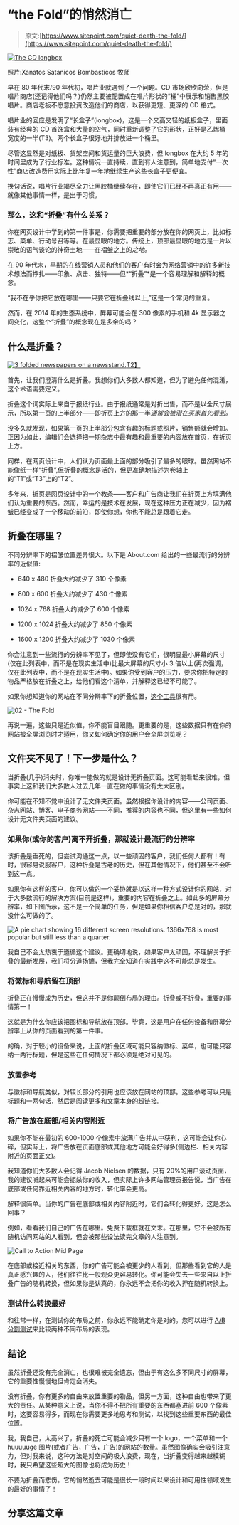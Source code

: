 # “the Fold”的悄然消亡

> 原文:[https://www.sitepoint.com/quiet-death-the-fold/](https://www.sitepoint.com/quiet-death-the-fold/)

[![The CD longbox](../Images/b87254886e111361b6184f5a2ff7ca26.png)](https://www.flickr.com/photos/clintjcl/2694186614/)

照片:Xanatos Satanicos Bombasticos 牧师

早在 80 年代末/90 年代初，唱片业就遇到了一个问题。CD 市场欣欣向荣，但是唱片商店(还记得他们吗？)仍然主要被配置成在唱片形状的“桶”中展示和销售黑胶唱片。商店老板不愿意投资改造他们的商店，以获得更短、更深的 CD 格式。

唱片业的回应是发明了“长盒子”(longbox)，这是一个又高又轻的纸板盒子，里面装有经典的 CD 首饰盒和大量的空气，同时重新调整了它的形状，正好是乙烯桶宽度的一半(T3)。两个长盒子很好地并排放进一个桶里。

尽管这显然是对纸板、货架空间和货运量的巨大浪费，但 longbox 在大约 5 年的时间里成为了行业标准。这种情况一直持续，直到有人注意到，简单地支付“一次性”商店改造费用实际上比年复一年地继续生产这些长盒子更便宜。

换句话说，唱片行业竭尽全力让黑胶桶继续存在，即使它们已经不再真正有用——就像其他事情一样，是出于习惯。

### 那么，这和“折叠”有什么关系？

你在网页设计中学到的第一件事是，你需要把重要的部分放在你的网页上，比如标志、菜单、行动号召等等。在最显眼的地方。传统上，顶部最显眼的地方是一片以崇敬的语气谈论的神奇土地——在褶皱之上的*之地。*

在 90 年代末，早期的在线营销人员和他们的客户有时会为网络营销中的许多新技术想法而挣扎——印象、点击、独特——但*“折叠”*是一个容易理解和解释的概念。

“我不在乎你把它放在哪里——只要它在折叠线以上,”这是一个常见的重复。

然而，在 2014 年的生态系统中，屏幕可能会在 300 像素的手机和 4k 显示器之间变化，这整个“折叠”的概念现在是多余的吗？

## 什么是折叠？

[![3 folded newspapers on a newsstand.](../Images/40005af0c099dc33a7608249ade46ceb.png)T2】](http://www.morguefile.com/archive/display/706964 "Credit: curlsdiva")

首先，让我们澄清什么是折叠。我想你们大多数人都知道，但为了避免任何混淆，这个术语需要定义。

折叠这个词实际上来自于报纸行业。由于报纸通常是对折出售，而不是以全尺寸展示，所以第一页的上半部分——即折页上方的那一半*通常会被潜在买家首先看到。*

没多久就发现，如果第一页的上半部分包含有趣的标题或照片，销售额就会增加。正因为如此，编辑们会选择把一期杂志中最有趣和最重要的内容放在首页，在折页上方。

同样，在网页设计中，人们认为页面最上面的部分吸引了最多的眼球。虽然网站不能像纸一样“折叠”,但折叠的概念是活的，但更准确地描述为卷轴上的“T1”或“T3”上的“T2”。

多年来，折页是网页设计中的一个教条——客户和广告商让我们在折页上方填满他们认为重要的东西。然而，幸运的是技术在发展，现在这种压力正在减少，因为褶皱已经变成了一个移动的前沿，即使你想，你也不能总是跟着它走。

## 折叠在哪里？

不同分辨率下的褶皱位置差异很大。以下是 About.com 给出的一些最流行的分辨率的近似值:

*   640 x 480 折叠大约减少了 310 个像素

*   800 x 600 折叠大约减少了 430 个像素

*   1024 x 768 折叠大约减少了 600 个像素

*   1200 x 1024 折叠大约减少了 850 个像素

*   1600 x 1200 折叠大约减少了 1030 个像素

你会注意到一些流行的分辨率不见了，但即使没有它们，很明显最小屏幕的尺寸(仅在此列表中，而不是在现实生活中)比最大屏幕的尺寸小 3 倍以上(再次强调，仅在此列表中，而不是在现实生活中)。如果你受到客户的压力，要求你把特定的物品严格放在折叠之上，给他们看这个清单，并解释这已经不可能了。

如果你想知道你的网站在不同分辨率下的折叠位置，[这个工具](http://whereisthefold.com/)很有用。

![02 - The Fold](../Images/93c51d28d9730ce9e5182bf48575b246.png)

再说一遍，这些只是近似值，你不能盲目跟随。更重要的是，这些数据只有在你的网站被全屏浏览时才适用，你又如何确定你的用户会全屏浏览呢？

## 文件夹不见了！下一步是什么？

当折叠(几乎)消失时，你唯一能做的就是设计无折叠页面。这可能看起来很难，但事实上这和我们大多数人过去几年一直在做的事情没有太大区别。

你可能在不知不觉中设计了无文件夹页面。虽然根据你设计的内容——公司页面、杂志网站、博客、电子商务网站——不同，推荐的内容也不同，但这里有一些如何设计无文件夹页面的建议。

### 如果你(或你的客户)离不开折叠，那就设计最流行的分辨率

该折叠是垂死的，但尝试沟通这一点，以一些顽固的客户，我们任何人都有！有时，很容易说服客户，这种折叠是古老的历史，但在其他情况下，他们甚至不会听到这一点。

如果你有这样的客户，你可以做的一个妥协就是以这样一种方式设计你的网站，对于大多数流行的解决方案(目前是这样)，重要的内容在折叠之上。如此多的屏幕分辨率，如下图所示，这不是一个简单的任务，但是如果你相信客户总是对的，那就没什么可做的了。

![A pie chart showing 16 different screen resolutions. 1366x768 is most popular but still less than a quarter.](../Images/c9706b567c724b1e5d5206a13eaadf87.png)

我自己不会太热衷于遵循这个建议。更确切地说，如果客户太顽固，不理解关于折叠的最新发展，我们将分道扬镳，但我完全知道在实践中这不可能总是发生。

### 将徽标和导航留在顶部

折叠正在慢慢成为历史，但这并不是你颠倒布局的理由。折叠或不折叠，重要的事情第一！

这就是为什么你应该把图标和导航放在顶部。毕竟，这是用户在任何设备和屏幕分辨率上从你的页面看到的第一件事。

的确，对于较小的设备来说，上面的折叠区域可能只容纳徽标、菜单，也可能只容纳一两行标题，但是这些在任何情况下都必须是绝对可见的。

### 放置参考

与徽标和导航类似，对较长部分的引用也应该放在网站的顶部。这些参考可以只是标题和一两句话，然后是阅读更多和文章本身的超链接。

### 将广告放在底部/相关内容附近

如果你不能在最初的 600-1000 个像素中放满广告并从中获利，这可能会让你心碎，但实际上，将广告放在页面底部或其他地方可能会好得多(侧边栏、相关内容附近的页面正文)。

我知道你们大多数人会记得 Jacob Nielsen 的数据，只有 20%的用户滚动页面，我的建议听起来可能会扼杀你的收入，但实际上许多网站管理员报告说，当广告在底部或任何靠近相关内容的地方时，转化率会更高。

解释很简单。当你的广告在底部或相关内容附近时，它们会转化得更好。这是怎么回事？

例如，看看我们自己的广告在哪里。免费下载框就在文末。在那里，它不会被所有随机访问网站的人看到，但会被那些设法读完文章的人注意到。

![Call to Action Mid Page](../Images/3e2d43f3184734cf99f3e344f1a22743.png)

在底部或接近相关的东西，你的广告可能会被更少的人看到，但那些看到它的人是真正感兴趣的人，他们往往比一般观众更容易转化。你可能会失去一些来自以上折叠广告的随机转换，但如果你是认真的，你永远不会把你的收入押在随机转换上。

### 测试什么转换最好

和往常一样，在测试你的布局之前，你永远不能确定你是对的。您可以进行 [A/B 分割测试](https://www.sitepoint.com/winning-ab-test-results-misleading/)来比较两种不同布局的表现。

## 结论

虽然折叠还没有完全消亡，也很难被完全遗忘，但由于有这么多不同尺寸的屏幕，它的重要性慢慢地但肯定会消失。

没有折叠，你有更多的自由来放置重要的物品，但另一方面，这种自由也带来了更大的责任。从某种意义上说，当你不得不把所有重要的东西都塞进前 600 个像素时，这要容易得多，而现在你需要更多地思考和测试，以找到这些重要东西的最佳位置。

我，我自己，太高兴了，折叠的死亡可能会减少只有一个 logo，一个菜单和一个 huuuuuge 图片(或者广告，广告，广告)的网站的数量。虽然图像确实会吸引注意力，但对我来说，这种方法是对空间的极大浪费，现在，当折叠变得越来越模糊时，我只希望这些超大的图像也将成为历史！

不要为折叠而悲伤。它的悄然逝去可能是很长一段时间以来设计和可用性领域发生的最好的事情了！

## 分享这篇文章